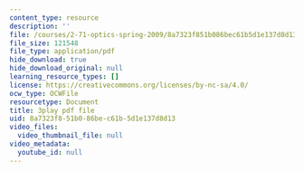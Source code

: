 ```yaml
---
content_type: resource
description: ''
file: /courses/2-71-optics-spring-2009/8a7323f851b086bec61b5d1e137d8d13_VHIJPHqwV_0.pdf
file_size: 121548
file_type: application/pdf
hide_download: true
hide_download_original: null
learning_resource_types: []
license: https://creativecommons.org/licenses/by-nc-sa/4.0/
ocw_type: OCWFile
resourcetype: Document
title: 3play pdf file
uid: 8a7323f8-51b0-86be-c61b-5d1e137d8d13
video_files:
  video_thumbnail_file: null
video_metadata:
  youtube_id: null
---
```

